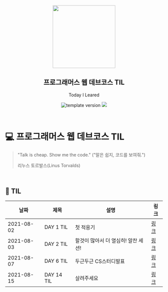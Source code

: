 <br/>
<p align="middle" >
  <img width="200px;" src="./src/images/prgms-logo.png"/>
</p>
<h2 align="middle">프로그래머스 웹 데브코스 TIL</h2>
<p align="middle">Today I Leared</p>
<p align="middle">
  <img src="https://img.shields.io/badge/version-1.0.0-blue?style=flat-square" alt="template version"/>
  <img src="https://img.shields.io/badge/language-md-md.svg?style=flat-square"/>
</p>

<p align="middle">
  <!-- <a href="#">☕ 블로그 링크</a> -->  
</p>

<br/>

# 💻 프로그래머스 웹 데브코스 TIL

> "Talk is cheap. Show me the code."
> ("말은 쉽지, 코드를 보여줘.")
>
> 리누스 토르발스(Linus Torvalds)

<br/>

## 📌 TIL

| 날짜       | 제목       | 설명                                | 링크                                            |
| ---------- | ---------- | ----------------------------------- | ----------------------------------------------- |
| 2021-08-02 | DAY 1 TIL  | 첫 적응기                           | [링크](https://hongjungkim-dev.tistory.com/707) |
| 2021-08-03 | DAY 2 TIL  | 할것이 많아서 더 열심히! 알찬 세션! | [링크](https://hongjungkim-dev.tistory.com/713) |
| 2021-08-07 | DAY 6 TIL  | 두근두근 CS스터디발표               | [링크](https://hongjungkim-dev.tistory.com/729) |
| 2021-08-15 | DAY 14 TIL | 살려주세요                          | [링크](https://hongjungkim-dev.tistory.com/751) |

<br/>

